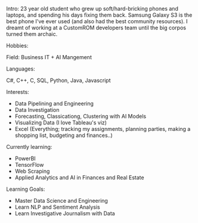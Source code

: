 Intro: 23 year old student who grew up soft/hard-bricking phones and laptops, and spending his days fixing them back. Samsung Galaxy S3 is the best phone I've ever used (and also had the best community resources). I dreamt of working at a CustomROM developers team until the big corpos turned them archaic.

Hobbies: 

Field: Business IT + AI Mangement

Languages:

C#, C++, C, SQL, Python, Java, Javascript

Interests:
- Data Pipelining and Engineering
- Data Investigation
- Forecasting, Classicationg, Clustering with AI Models
- Visualizing Data (I love Tableau's viz)
- Excel (Everything; tracking my assignments, planning parties, making a shopping list, budgeting and finances..)

Currently learning:
- PowerBI
- TensorFlow
- Web Scraping
- Applied Analytics and AI in Finances and Real Estate

Learning Goals:
- Master Data Science and Engineering
- Learn NLP and Sentiment Analysis
- Learn Investigative Journalism with Data

<!--
**kaungkhantko/kaungkhantko** is a ✨ _special_ ✨ repository because its `README.md` (this file) appears on your GitHub profile.

Here are some ideas to get you started:

- 🔭 I’m currently working on ...
- 🌱 I’m currently learning ...
- 👯 I’m looking to collaborate on ...
- 🤔 I’m looking for help with ...
- 💬 Ask me about ...
- 📫 How to reach me: ...
- 😄 Pronouns: ...
- ⚡ Fun fact: ...
-->
